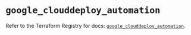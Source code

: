# `google_clouddeploy_automation`

Refer to the Terraform Registry for docs: [`google_clouddeploy_automation`](https://registry.terraform.io/providers/hashicorp/google-beta/5.35.0/docs/resources/google_clouddeploy_automation).

